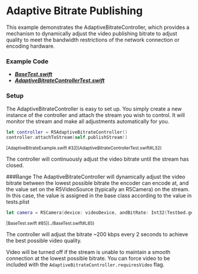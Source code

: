 # Adaptive Bitrate Publishing

This example demonstrates the AdaptiveBitrateController, which provides a mechanism to dynamically adjust the video publishing bitrate to adjust quality to meet the bandwidth restrictions of the network connection or encoding hardware.

### Example Code
- ***[BaseTest.swift](../BaseTest.swift)***
- ***[AdaptiveBitrateControllerTest.swift](AdaptiveBitrateControllerTest.swift)***

### Setup
The AdaptiveBitrateController is easy to set up.  You simply create a new instance of the controller and attach the stream you wish to control.  It will monitor the stream and make all adjustments automatically for you.


```Swift
let controller = R5AdaptiveBitrateController()
controller.attachToStream(self.publishStream!)
```
<sup>
[AdaptiveBitrateExample.swift #32](AdaptiveBitrateControllerTest.swift#L32)
</sup>

The controller will continuously adjust the video bitrate until the stream has closed.

###Range
The AdaptiveBitrateController will dynamically adjust the video bitrate between the lowest possible bitrate the encoder can encode at, and the value set on the R5VideoSource (typically an R5Camera) on the stream. In this case, the value is assigned in the base class according to the value in tests.plist 

```Swift
let camera = R5Camera(device: videoDevice, andBitRate: Int32(Testbed.getParameter("bitrate") as! Int))
```
<sup>
[BaseTest.swift #85](../BaseTest.swift#L85)
</sup>


The controller will adjust the bitrate ~200 kbps every 2 seconds to achieve the best possible video quality.

Video will be turned off if the stream is unable to maintain a smooth connection at the lowest possible bitrate.  You can force video to be included with the `AdaptiveBitrateController.requiresVideo` flag.